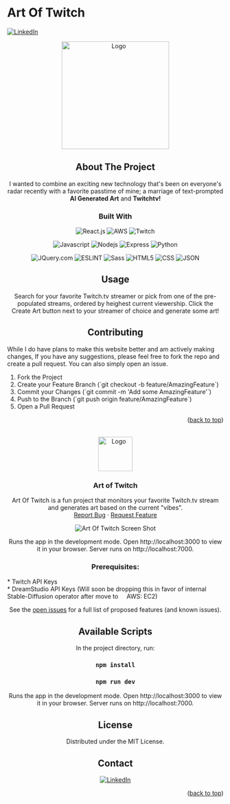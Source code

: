 # Art Of Twitch


<a name="readme-top"></a>

[![LinkedIn][linkedin-shield]][linkedin-url]

<div align="center">
  <a href="https://github.com/JuliusDorfman/twitchplugin">
    <img src="https://stateoftwitchart.s3.us-west-1.amazonaws.com/100822Oct10-green-61.png" alt="Logo" width="250" height="250">
  </a>

## About The Project

I wanted to combine an exciting new technology that's been on everyone's radar recently with a favorite passtime of mine; a marriage of text-prompted <b>AI Generated Art</b> and <b>Twitchtv!</b>

### Built With

 ![React.js]
 ![AWS]
 ![Twitch]
 
 ![Javascript]
 ![Nodejs]
 ![Express]
 ![Python]
 
 ![JQuery.com]
 ![ESLINT]
 ![Sass][Sass] 
 ![HTML5] 
 ![CSS]
 ![JSON]

 
  

<!-- USAGE EXAMPLES -->

## Usage

Search for your favorite Twitch.tv streamer or pick from one of the pre-populated streams, ordered by heighest current viewership.
Click the Create Art button next to your streamer of choice and generate some art!




## Contributing

<p align="left"> 
While I do have plans to make this website better and am actively making changes,
If you have any suggestions, please feel free to fork the repo and create a pull request. You can also simply open an issue.
<ol align="left">
  <li>Fork the Project</li>
  <li>Create your Feature Branch (`git checkout -b feature/AmazingFeature`)</li>
  <li>Commit your Changes (`git commit -m 'Add some AmazingFeature'`)</li>
  <li>Push to the Branch (`git push origin feature/AmazingFeature`)</li>
  <li>Open a Pull Request</li>
</ol>
</p>

<p align="right">(<a href="#readme-top">back to top</a>)</p>

<!-- PROJECT LOGO -->

<br />
<div align="center">
  <a href="https://github.com/JuliusDorfman/twitchplugin">
    <img src="https://stateoftwitchart.s3.us-west-1.amazonaws.com/100822Oct10-green-61.png" alt="Logo" width="80" height="80">
  </a>

<h3 align="center">Art of Twitch</h3>

  <p align="center">
    Art Of Twitch is a fun project that monitors your favorite Twitch.tv stream and generates art based on the current "vibes".
    <br />
    <a href="https://github.com/JuliusDorfman/twitchplugin/issues">Report Bug</a>
    ·
    <a href="https://github.com/JuliusDorfman/twitchplugin/issues">Request Feature</a>
  </p>
</div>


![Art Of Twitch Screen Shot][artoftwitch-screenshot]


  Runs the app in the development mode.
  Open http://localhost:3000 to view it in your browser.
  Server runs on http://localhost:7000.
  
  ### Prerequisites:
  
<p align="left">  
  * Twitch API Keys
  <br />
  * DreamStudio API Keys (Will soon be dropping this in favor of internal Stable-Diffusion operator after move to &nbsp;&nbsp;&nbsp;&nbsp;AWS: EC2)
  <br />
</p>

</p>



See the [open issues](https://github.com/JuliusDorfman/juliusdorfmanportfolio/issues) for a full list of proposed features (and known issues).

## Available Scripts


In the project directory, run:

### `npm install`
### `npm run dev`



  Runs the app in the development mode.
  Open http://localhost:3000 to view it in your browser.
  Server runs on http://localhost:7000.
  
<!-- LICENSE -->


## License

Distributed under the MIT License.


<!-- CONTACT -->

## Contact


[![LinkedIn][linkedin-shield]][linkedin-url]
<p align="right">(<a href="#readme-top">back to top</a>)</p>

<!-- MARKDOWN LINKS & IMAGES -->

<!-- https://www.markdownguide.org/basic-syntax/#reference-style-links -->

[issues-shield]: https://img.shields.io/github/issues/JuliusDorfman/juliusdorfmanportfolio.svg?style=for-the-badge
[issues-url]: https://github.com/JuliusDorfman/juliusdorfmanportfolio/issues
[license-shield]: https://img.shields.io/github/license/JuliusDorfman/juliusdorfmanportfolio.svg?style=for-the-badge
[license-url]: https://github.com/JuliusDorfman/juliusdorfmanportfolio/blob/master/LICENSE.txt
[linkedin-shield]: https://img.shields.io/badge/-LinkedIn-black.svg?style=for-the-badge&logo=linkedin&colorB=555
[linkedin-url]: https://linkedin.com/in/juliusgdorfman
[product-screenshot]: images/screenshot.png
[React.js]: https://img.shields.io/badge/React-20232A?style=for-the-badge&logo=react&logoColor=61DAFB
[React-url]: https://reactjs.org/
[JQuery.com]: https://img.shields.io/badge/jQuery-0769AD?style=for-the-badge&logo=jquery&logoColor=white
[JQuery-url]: https://jquery.com 
[Javascript]: https://img.shields.io/badge/JavaScript-323330?style=for-the-badge&logo=javascript&logoColor=F7DF1E 
[CSS]: https://img.shields.io/badge/CSS3-1572B6?style=for-the-badge&logo=css3&logoColor=white
[HTML5]: https://img.shields.io/badge/HTML5-E34F26?style=for-the-badge&logo=html5&logoColor=white
[JSON]: https://img.shields.io/badge/json-5E5C5C?style=for-the-badge&logo=json&logoColor=white
[Python]: https://img.shields.io/badge/Python-FFD43B?style=for-the-badge&logo=python&logoColor=blue
[ESLINT]: https://img.shields.io/badge/eslint-3A33D1?style=for-the-badge&logo=eslint&logoColor=white
[Twitch]: https://img.shields.io/badge/Twitch-9146FF?style=for-the-badge&logo=twitch&logoColor=white
[Weights]: https://img.shields.io/badge/Weights_&_Biases-FFBE00?style=for-the-badge&logo=WeightsAndBiases&logoColor=white
[AWS]: https://img.shields.io/badge/Amazon_AWS-FF9900?style=for-the-badge&logo=amazonaws&logoColor=white
[Express]: https://img.shields.io/badge/Express.js-000000?style=for-the-badge&logo=express&logoColor=white
[Nodejs]: https://img.shields.io/badge/Node.js-339933?style=for-the-badge&logo=nodedotjs&logoColor=white
[Sass]: https://img.shields.io/badge/Sass-CC6699?style=for-the-badge&logo=sass&logoColor=white
[artoftwitch-screenshot]: https://stateoftwitchart.s3.us-west-1.amazonaws.com/aott-screeny.PNG?h=120&w=120
